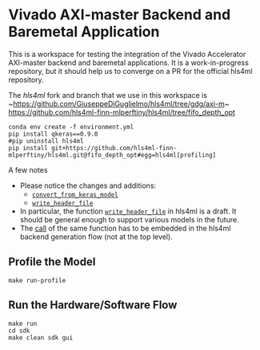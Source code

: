 # Vivado AXI-master Backend and Baremetal Application

This is a workspace for testing the integration of the Vivado Accelerator AXI-master backend and baremetal applications. It is a work-in-progress repository, but it should help us to converge on a PR for the official hls4ml repository.

The _hls4ml_ fork and branch that we use in this workspace is ~https://github.com/GiuseppeDiGuglielmo/hls4ml/tree/gdg/axi-m~ https://github.com/hls4ml-finn-mlperftiny/hls4ml/tree/fifo_depth_opt
```
conda env create -f environment.yml
pip install qkeras==0.9.0
#pip uninstall hls4ml
pip install git+https://github.com/hls4ml-finn-mlperftiny/hls4ml.git@fifo_depth_opt#egg=hls4ml[profiling]
```

A few notes
- Please notice the changes and additions:
  - [`convert_from_keras_model`](https://github.com/GiuseppeDiGuglielmo/test-hls4ml-backend/blob/main/test_backends.py#L135-L146)
  - [`write_header_file`](https://github.com/GiuseppeDiGuglielmo/test-hls4ml-backend/blob/main/test_backends.py#L165)
- In particular, the function [`write_header_file`](https://github.com/hls4ml-finn-mlperftiny/hls4ml/blob/fifo_depth_opt/hls4ml/writer/vivado_accelerator_writer.py#L350-L403) in hls4ml is a draft. It should be general enough to support various models in the future.
- The [call](https://github.com/GiuseppeDiGuglielmo/test-hls4ml-backend/blob/main/test_backends.py#L165) of the same function has to be embedded in the hls4ml backend generation flow (not at the top level).

## Profile the Model
```
make run-profile
```

## Run the Hardware/Software Flow
```
make run
cd sdk 
make clean sdk gui
```
